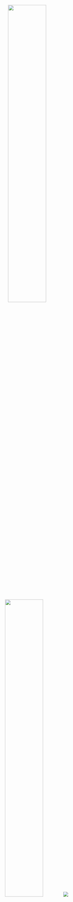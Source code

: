 <p align="center">
  <img height="50%" width="auto" src ="https://github-readme-stats.vercel.app/api?username=heyitsegor&show_icons=true&count_private=true&theme=darcula&hide_border=true&hide=issues,contribs&bg_color=00000000">
  <img height="50%" width="auto" src ="https://github-readme-stats.vercel.app/api/top-langs/?username=heyitsegor&layout=compact&hide_border=true&theme=darcula&bg_color=00000000&langs_count=6&hide=jupyter%20notebook,tex,css,php">
  <img src ="https://github-readme-streak-stats.herokuapp.com?user=heyitsegor&theme=darcula&hide_border=true&background=FFFFFF00">
  <br>
  <br>
</p>

<!-- 
repos pin for the future
<p align="center">
  <img align="left" src ="">
  <img align="right" src ="">
</p> 
-->
